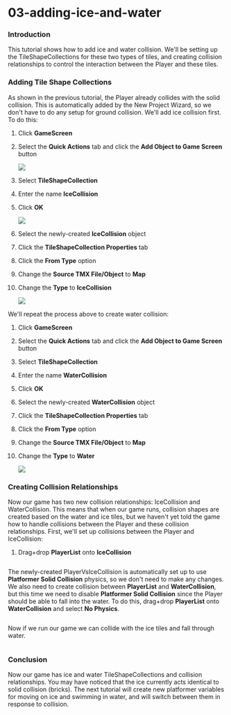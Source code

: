 # 03-adding-ice-and-water

### Introduction

This tutorial shows how to add ice and water collision. We'll be setting up the TileShapeCollections for these two types of tiles, and creating collision relationships to control the interaction between the Player and these tiles.

### Adding Tile Shape Collections

As shown in the previous tutorial, the Player already collides with the solid collision. This is automatically added by the New Project Wizard, so we don't have to do any setup for ground collision. We'll add ice collision first. To do this:

1. Click **GameScreen**
2.  Select the **Quick Actions** tab and click the **Add Object to Game Screen** button

    ![](../../../../media/2023-02-img_63e037b075cad.png)
3. Select **TileShapeCollection**
4. Enter the name **IceCollision**
5.  Click **OK**

    ![](../../../../media/2021-04-img_6075038fee823.png)
6. Select the newly-created **IceCollision** object
7. Click the **TileShapeCollection Properties** tab
8. Click the **From Type** option
9. Change the **Source TMX File/Object** to **Map**
10. Change the **Type** to **IceCollision**

    ![](../../../../media/2023-02-img_63e03832d521a.png)

We'll repeat the process above to create water collision:

1. Click **GameScreen**
2. Select the **Quick Actions** tab and click the **Add Object to Game Screen** button
3. Select **TileShapeCollection**
4. Enter the name **WaterCollision**
5. Click **OK**
6. Select the newly-created **WaterCollision** object
7. Click the **TileShapeCollection Properties** tab
8. Click the **From Type** option
9. Change the **Source TMX File/Object** to **Map**
10. Change the **Type** to **Water**

    ![](../../../../media/2023-02-img_63e03881857da.png)

### Creating Collision Relationships

Now our game has two new collision relationships: IceCollision and WaterCollision. This means that when our game runs, collision shapes are created based on the water and ice tiles, but we haven't yet told the game how to handle collisions between the Player and these collision relationships. First, we'll set up collisions between the Player and IceCollision:

1. Drag+drop **PlayerList** onto **IceCollision** 

<figure><img src="../../../../media/2021-04-05_16-16-01.gif" alt=""><figcaption></figcaption></figure>



The newly-created PlayerVsIceCollision is automatically set up to use **Platformer Solid Collision** physics, so we don't need to make any changes. We also need to create collision between **PlayerList** and **WaterCollision**, but this time we need to disable **Platformer Solid Collision** since the Player should be able to fall into the water. To do this, drag+drop **PlayerList** onto **WaterCollision** and select **No Physics**. 

<figure><img src="../../../../media/2021-04-05_16-18-42.gif" alt=""><figcaption></figcaption></figure>

 Now if we run our game we can collide with the ice tiles and fall through water. 

<figure><img src="../../../../media/2021-04-05_16-20-22.gif" alt=""><figcaption></figcaption></figure>



### Conclusion

Now our game has ice and water TileShapeCollections and collision relationships. You may have noticed that the ice currently acts identical to solid collision (bricks). The next tutorial will create new platformer variables for moving on ice and swimming in water, and will switch between them in response to collision. &#x20;
